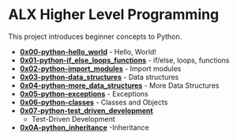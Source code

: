 # ALX Higher Level Programming

This project introduces beginner concepts to Python.

* **[0x00-python-hello_world](./0x00-python-hello_world)** - Hello, World!
* **[0x01-python-if_else_loops_functions](./0x01-python-if_else_loops_functions)** - if/else, loops, functions
* **[0x02-python-import_modules](./0x02-python-import_modules)** - Import modules
* **[0x03-python-data_structures](./0x03-python-data_structures)** - Data structures
* **[0x04-python-more_data_structures](./0x04-python-more_data_structures)** - More Data Structures
* **[0x05-python-exceptions](./0x05-python-exceptions/)** - Exceptions
* **[0x06-python-classes](./0x06-python-classes)** - Classes and Objects
* **[0x07-python-test_driven_development](./0x07-python-test_driven_development)**
  - Test-Driven Development
* **[0x0A-python_inheritance](./0x0A-python_inheritance)** -Inheritance
